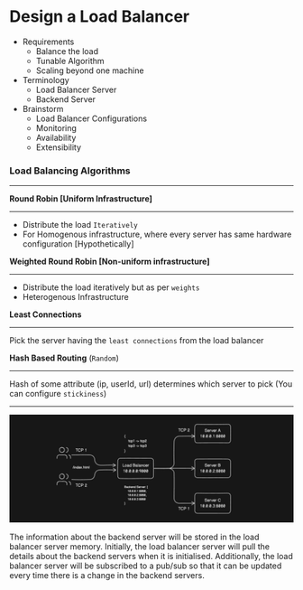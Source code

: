 # Design a Load Balancer

- Requirements
  - Balance the load
  - Tunable Algorithm
  - Scaling beyond one machine
- Terminology
  - Load Balancer Server
  - Backend Server
- Brainstorm
  - Load Balancer Configurations
  - Monitoring
  - Availability
  - Extensibility

### Load Balancing Algorithms

---

**Round Robin [Uniform Infrastructure]**

---

- Distribute the load `Iteratively`
- For Homogenous infrastructure, where every server has same hardware configuration [Hypothetically]

**Weighted Round Robin [Non-uniform infrastructure]**

---

- Distribute the load iteratively but as per `weights`
- Heterogenous Infrastructure

**Least Connections**

---

Pick the server having the `least connections` from the load balancer

**Hash Based Routing** (`Random`)

---

Hash of some attribute (ip, userId, url) determines which server to pick (You can configure `stickiness`)

---

![Demonstration of low-level architecture of Load Balancer](../../Images/Load%20Balancer/lb-lowlevel-arch.png)

The information about the backend server will be stored in the load balancer server memory. Initially, the load balancer server will pull the details about the backend servers when it is initialised. Additionally, the load balancer server will be subscribed to a pub/sub so that it can be updated every time there is a change in the backend servers.
